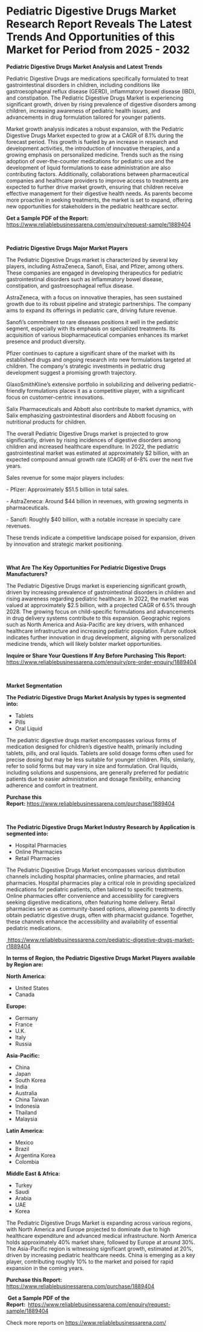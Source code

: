 <p><h1>Pediatric Digestive Drugs Market Research Report Reveals The Latest Trends And Opportunities of this Market for Period from 2025 - 2032</h1></p><p><strong>Pediatric Digestive Drugs Market Analysis and Latest Trends</strong></p>
<p><p>Pediatric Digestive Drugs are medications specifically formulated to treat gastrointestinal disorders in children, including conditions like gastroesophageal reflux disease (GERD), inflammatory bowel disease (IBD), and constipation. The Pediatric Digestive Drugs Market is experiencing significant growth, driven by rising prevalence of digestive disorders among children, increasing awareness of pediatric health issues, and advancements in drug formulation tailored for younger patients.</p><p>Market growth analysis indicates a robust expansion, with the Pediatric Digestive Drugs Market expected to grow at a CAGR of 8.1% during the forecast period. This growth is fueled by an increase in research and development activities, the introduction of innovative therapies, and a growing emphasis on personalized medicine. Trends such as the rising adoption of over-the-counter medications for pediatric use and the development of liquid formulations to ease administration are also contributing factors. Additionally, collaborations between pharmaceutical companies and healthcare providers to improve access to treatments are expected to further drive market growth, ensuring that children receive effective management for their digestive health needs. As parents become more proactive in seeking treatments, the market is set to expand, offering new opportunities for stakeholders in the pediatric healthcare sector.</p></p>
<p><strong>Get a Sample PDF of the Report:&nbsp;</strong> <a href="https://www.reliablebusinessarena.com/enquiry/request-sample/1889404?utm_campaign=2822&utm_medium=2&utm_source=Github&utm_content=ia&utm_term=28032025&utm_id=pediatric-digestive-drugs">https://www.reliablebusinessarena.com/enquiry/request-sample/1889404</a></p>
<p>&nbsp;</p>
<p><strong>Pediatric Digestive Drugs Major Market Players</strong></p>
<p><p>The Pediatric Digestive Drugs market is characterized by several key players, including AstraZeneca, Sanofi, Eisai, and Pfizer, among others. These companies are engaged in developing therapeutics for pediatric gastrointestinal disorders such as inflammatory bowel disease, constipation, and gastroesophageal reflux disease. </p><p>AstraZeneca, with a focus on innovative therapies, has seen sustained growth due to its robust pipeline and strategic partnerships. The company aims to expand its offerings in pediatric care, driving future revenue.</p><p>Sanofi’s commitment to rare diseases positions it well in the pediatric segment, especially with its emphasis on specialized treatments. Its acquisition of various biopharmaceutical companies enhances its market presence and product diversity.</p><p>Pfizer continues to capture a significant share of the market with its established drugs and ongoing research into new formulations targeted at children. The company's strategic investments in pediatric drug development suggest a promising growth trajectory.</p><p>GlaxoSmithKline’s extensive portfolio in solubilizing and delivering pediatric-friendly formulations places it as a competitive player, with a significant focus on customer-centric innovations.</p><p>Salix Pharmaceuticals and Abbott also contribute to market dynamics, with Salix emphasizing gastrointestinal disorders and Abbott focusing on nutritional products for children.</p><p>The overall Pediatric Digestive Drugs market is projected to grow significantly, driven by rising incidences of digestive disorders among children and increased healthcare expenditure. In 2022, the pediatric gastrointestinal market was estimated at approximately $2 billion, with an expected compound annual growth rate (CAGR) of 6-8% over the next five years.</p><p>Sales revenue for some major players includes:</p><p>- Pfizer: Approximately $51.5 billion in total sales.</p><p>- AstraZeneca: Around $44 billion in revenues, with growing segments in pharmaceuticals.</p><p>- Sanofi: Roughly $40 billion, with a notable increase in specialty care revenues.</p><p>These trends indicate a competitive landscape poised for expansion, driven by innovation and strategic market positioning.</p></p>
<p>&nbsp;</p>
<p><strong>What Are The Key Opportunities For Pediatric Digestive Drugs Manufacturers?</strong></p>
<p><p>The Pediatric Digestive Drugs market is experiencing significant growth, driven by increasing prevalence of gastrointestinal disorders in children and rising awareness regarding pediatric healthcare. In 2022, the market was valued at approximately $2.5 billion, with a projected CAGR of 6.5% through 2028. The growing focus on child-specific formulations and advancements in drug delivery systems contribute to this expansion. Geographic regions such as North America and Asia-Pacific are key drivers, with enhanced healthcare infrastructure and increasing pediatric population. Future outlook indicates further innovation in drug development, aligning with personalized medicine trends, which will likely bolster market opportunities.</p></p>
<p><strong>Inquire or Share Your Questions If Any Before Purchasing This Report:</strong> <a href="https://www.reliablebusinessarena.com/enquiry/pre-order-enquiry/1889404?utm_campaign=2822&utm_medium=2&utm_source=Github&utm_content=ia&utm_term=28032025&utm_id=pediatric-digestive-drugs">https://www.reliablebusinessarena.com/enquiry/pre-order-enquiry/1889404</a></p>
<p>&nbsp;</p>
<p><strong>Market Segmentation</strong></p>
<p><strong>The Pediatric Digestive Drugs Market Analysis by types is segmented into:</strong></p>
<p><ul><li>Tablets</li><li>Pills</li><li>Oral Liquid</li></ul></p>
<p><p>The pediatric digestive drugs market encompasses various forms of medication designed for children’s digestive health, primarily including tablets, pills, and oral liquids. Tablets are solid dosage forms often used for precise dosing but may be less suitable for younger children. Pills, similarly, refer to solid forms but may vary in size and formulation. Oral liquids, including solutions and suspensions, are generally preferred for pediatric patients due to easier administration and dosage flexibility, enhancing adherence and comfort in treatment.</p></p>
<p><strong>Purchase this Report:&nbsp;</strong><a href="https://www.reliablebusinessarena.com/purchase/1889404?utm_campaign=2822&utm_medium=2&utm_source=Github&utm_content=ia&utm_term=28032025&utm_id=pediatric-digestive-drugs">https://www.reliablebusinessarena.com/purchase/1889404</a></p>
<p>&nbsp;</p>
<p><strong>The Pediatric Digestive Drugs Market Industry Research by Application is segmented into:</strong></p>
<p><ul><li>Hospital Pharmacies</li><li>Online Pharmacies</li><li>Retail Pharmacies</li></ul></p>
<p><p>The Pediatric Digestive Drugs Market encompasses various distribution channels including hospital pharmacies, online pharmacies, and retail pharmacies. Hospital pharmacies play a critical role in providing specialized medications for pediatric patients, often tailored to specific treatments. Online pharmacies offer convenience and accessibility for caregivers seeking digestive medications, often featuring home delivery. Retail pharmacies serve as community-based options, allowing parents to directly obtain pediatric digestive drugs, often with pharmacist guidance. Together, these channels enhance the accessibility and availability of essential pediatric medications.</p></p>
<p><a href="https://www.reliablebusinessarena.com/pediatric-digestive-drugs-market-r1889404?utm_campaign=2822&utm_medium=2&utm_source=Github&utm_content=ia&utm_term=28032025&utm_id=pediatric-digestive-drugs">&nbsp;https://www.reliablebusinessarena.com/pediatric-digestive-drugs-market-r1889404</a></p>
<p><strong>In terms of Region, the Pediatric Digestive Drugs Market Players available by Region are:</strong></p>
<p>
    <p> <strong> North America: </strong>
        <ul>
            <li>United States</li>
            <li>Canada</li>
        </ul>
        </p> 
    <p> <strong> Europe: </strong>
        <ul>
            <li>Germany</li>
            <li>France</li>
            <li>U.K.</li>
            <li>Italy</li>
            <li>Russia</li>
        </ul>
        </p> 
    <p> <strong> Asia-Pacific: </strong>
        <ul>
            <li>China</li>
            <li>Japan</li>
            <li>South Korea</li>
            <li>India</li>
            <li>Australia</li>
            <li>China Taiwan</li>
            <li>Indonesia</li>
            <li>Thailand</li>
            <li>Malaysia</li>
        </ul>
        </p> 
    <p> <strong> Latin America: </strong>
        <ul>
            <li>Mexico</li>
            <li>Brazil</li>
            <li>Argentina Korea</li>
            <li>Colombia</li>
        </ul>
        </p> 
    <p> <strong> Middle East & Africa: </strong>
        <ul>
            <li>Turkey</li>
            <li>Saudi</li>
            <li>Arabia</li>
            <li>UAE</li>
            <li>Korea</li>
        </ul>
    </p>
    </p>
<p><p>The Pediatric Digestive Drugs Market is expanding across various regions, with North America and Europe projected to dominate due to high healthcare expenditure and advanced medical infrastructure. North America holds approximately 40% market share, followed by Europe at around 30%. The Asia-Pacific region is witnessing significant growth, estimated at 20%, driven by increasing pediatric healthcare needs. China is emerging as a key player, contributing roughly 10% to the market and poised for rapid expansion in the coming years.</p></p>
<p><strong>Purchase this Report: </strong><a href="https://www.reliablebusinessarena.com/purchase/1889404?utm_campaign=2822&utm_medium=2&utm_source=Github&utm_content=ia&utm_term=28032025&utm_id=pediatric-digestive-drugs">https://www.reliablebusinessarena.com/purchase/1889404</a></p>
<p>&nbsp;<strong>Get a Sample PDF of the Report:&nbsp;&nbsp;</strong><a href="https://www.reliablebusinessarena.com/enquiry/request-sample/1889404?utm_campaign=2822&utm_medium=2&utm_source=Github&utm_content=ia&utm_term=28032025&utm_id=pediatric-digestive-drugs">https://www.reliablebusinessarena.com/enquiry/request-sample/1889404</a></p>
<p><strong></strong></p>
<p>Check more reports on <a href="https://www.reliablebusinessarena.com/?utm_campaign=2822&utm_medium=2&utm_source=Github&utm_content=ia&utm_term=28032025&utm_id=pediatric-digestive-drugs">https://www.reliablebusinessarena.com/</a></p>